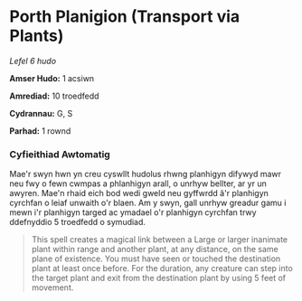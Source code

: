 # Porth Planigion (Transport via Plants)

*Lefel 6 hudo*

**Amser Hudo:** 1 acsiwn

**Amrediad:** 10 troedfedd

**Cydrannau:** G, S

**Parhad:** 1 rownd

### Cyfieithiad Awtomatig

Mae'r swyn hwn yn creu cyswllt hudolus rhwng planhigyn difywyd mawr neu fwy o fewn cwmpas a phlanhigyn arall, o unrhyw bellter, ar yr un awyren. Mae'n rhaid eich bod wedi gweld neu gyffwrdd â'r planhigyn cyrchfan o leiaf unwaith o'r blaen. Am y swyn, gall unrhyw greadur gamu i mewn i'r planhigyn targed ac ymadael o'r planhigyn cyrchfan trwy ddefnyddio 5 troedfedd o symudiad.

>  This spell creates a magical link between a Large or larger inanimate plant within range and another plant, at any distance, on the same plane of existence. You must have seen or touched the destination plant at least once before. For the duration, any creature can step into the target plant and exit from the destination plant by using 5 feet of movement.